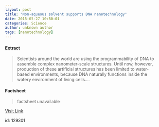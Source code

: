 ```yaml
---
layout: post
title: "Non-aqueous solvent supports DNA nanotechnology"
date: 2015-05-27 10:50:01
categories: Science
author: unknown author
tags: [nanotechnology]
---
```



#### Extract
>Scientists around the world are using the programmability of DNA to assemble complex nanometer-scale structures. Until now, however, production of these artificial structures has been limited to water-based environments, because DNA naturally functions inside the watery environment of living cells....

#### Factsheet
>factsheet unavailable

[Visit Link](http://phys.org/news351926390.html)

id:  129301


